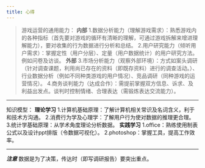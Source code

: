 ```yaml
---
title: 心得
---
```


>游戏运营的通用能力：
**内部**
1.数据分析能力（理解游戏需求）：熟悉游戏内的各种指标（首先要对游戏的循环有清晰的理解，可通过游戏拆解来增进理解能力），要对收集的行为数据进行分析和总结。
2.用户研究能力（倾听用户需求）：掌握定性（用户分层）、定量（用户数据统计）的用户研究方法。例如问卷及访谈。
**外部**
3.市场分析能力（观察外部环境）：方式如案头调研（针对调查课题，利用尚已存在的资料（即既存资料）进行的调查活动。）、行业数据分析（例如不同种类游戏的用户情况）、竞品调研（同种游戏的运营情况）。
4.商务谈判能力（达成合作）：需提前掌握双方信息、诉求、及利益出发点。谈判时控制情绪、合理表达（需锻炼表达交流能力）。

---
知识模型：
**理论学习**
1.计算机基础原理：了解计算机相关常识及名词含义，利于和技术方沟通。
2.消费行为学及心理学：了解用户行为使对数据的推理更合理。
3.统计学基础原理：从学术角度理论分析数据。
**实践学习**
1.office：熟练使用制表公式以及设计ppt排版（令数据可视化）。
2.photoshop：掌握工具，提高工作效率。

---
***注意***
数据是为了决策，传达时（即写调研报告）要突出重点。